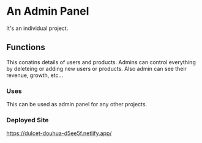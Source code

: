 # An Admin Panel

It's an individual project.

## Functions

This conatins details of users and products. Admins can control everything by deleteing or adding new users or products. Also admin can see their revenue, growth, etc... 

### Uses

This can be used as admin panel for any other projects.

### Deployed Site

https://dulcet-douhua-d5ee5f.netlify.app/
